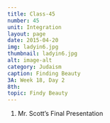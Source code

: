 ```yaml
---
title: Class-45
number: 45	
unit: Integration
layout: page
date: 2015-04-20
img: ladyin6.jpg
thumbnail: ladyin6.jpg
alt: image-alt
category: Judaism
caption: Finding Beauty
3A: Week 18, Day 2
8th: 
topic: Findy Beauty
---
```

1. Mr. Scott’s Final Presentation

